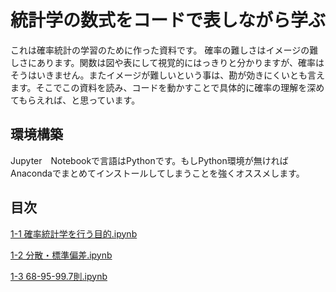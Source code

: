 # 統計学の数式をコードで表しながら学ぶ
これは確率統計の学習のために作った資料です。
確率の難しさはイメージの難しさにあります。関数は図や表にして視覚的にはっきりと分かりますが、確率はそうはいきません。またイメージが難しいという事は、勘が効きにくいとも言えます。そこでこの資料を読み、コードを動かすことで具体的に確率の理解を深めてもらえれば、と思っています。

## 環境構築
Jupyter　Notebookで言語はPythonです。もしPython環境が無ければAnacondaでまとめてインストールしてしまうことを強くオススメします。

## 目次

[1-1 確率統計学を行う目的.ipynb](https://github.com/IT-1009/statistics/blob/main/1-1%20%E7%A2%BA%E7%8E%87%E7%B5%B1%E8%A8%88%E5%AD%A6%E3%82%92%E8%A1%8C%E3%81%86%E7%9B%AE%E7%9A%84.ipynb)

[1-2 分散・標準偏差.ipynb](https://github.com/IT-1009/statistics/blob/main/1-2%20%E5%88%86%E6%95%A3%E3%83%BB%E6%A8%99%E6%BA%96%E5%81%8F%E5%B7%AE.ipynb)

[1-3 68-95-99.7則.ipynb](https://github.com/IT-1009/statistics/blob/main/1-3%2068-95-99.7%E5%89%87.ipynb)